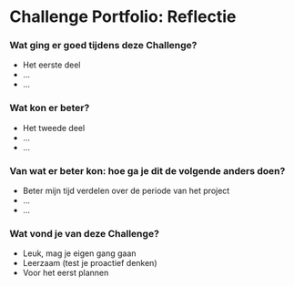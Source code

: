 # Challenge Portfolio: Reflectie

### Wat ging er goed tijdens deze Challenge?
- Het eerste deel
- ...
- ...

### Wat kon er beter?
- Het tweede deel
- ...
- ...

### Van wat er beter kon: hoe ga je dit de volgende anders doen?
- Beter mijn tijd verdelen over de periode van het project
- ...
- ...

### Wat vond je van deze Challenge? 
- Leuk, mag je eigen gang gaan
- Leerzaam (test je proactief denken)
- Voor het eerst plannen
